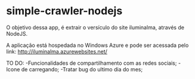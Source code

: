 simple-crawler-nodejs
=====================

O objetivo dessa app, é extrair o versículo do site iluminalma, através de NodeJS.

A aplicação está hospedada no Windows Azure e pode ser acessada pelo link: http://iluminalma.azurewebsites.net/


TO DO:
-Funcionalidades de compartilhamento com as redes sociais;
-Icone de carregando;
-Tratar bug do ultimo dia do mes;
